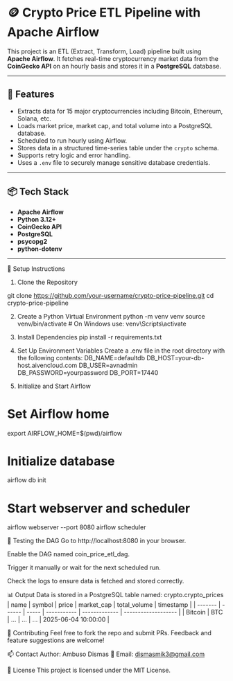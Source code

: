 # 🪙 Crypto Price ETL Pipeline with Apache Airflow

This project is an ETL (Extract, Transform, Load) pipeline built using **Apache Airflow**. It fetches real-time cryptocurrency market data from the **CoinGecko API** on an hourly basis and stores it in a **PostgreSQL** database.

---

## 📌 Features

- Extracts data for 15 major cryptocurrencies including Bitcoin, Ethereum, Solana, etc.
- Loads market price, market cap, and total volume into a PostgreSQL database.
- Scheduled to run hourly using Airflow.
- Stores data in a structured time-series table under the `crypto` schema.
- Supports retry logic and error handling.
- Uses a `.env` file to securely manage sensitive database credentials.

---

## 📦 Tech Stack

- **Apache Airflow**
- **Python 3.12+**
- **CoinGecko API**
- **PostgreSQL**
- **psycopg2**
- **python-dotenv**

---

🔧 Setup Instructions
1. Clone the Repository

git clone https://github.com/your-username/crypto-price-pipeline.git
cd crypto-price-pipeline

2. Create a Python Virtual Environment
python -m venv venv
source venv/bin/activate   # On Windows use: venv\Scripts\activate
3. Install Dependencies
pip install -r requirements.txt

4. Set Up Environment Variables
Create a .env file in the root directory with the following contents:
DB_NAME=defaultdb
DB_HOST=your-db-host.aivencloud.com
DB_USER=avnadmin
DB_PASSWORD=yourpassword
DB_PORT=17440

5. Initialize and Start Airflow
# Set Airflow home
export AIRFLOW_HOME=$(pwd)/airflow

# Initialize database
airflow db init

# Start webserver and scheduler
airflow webserver --port 8080
airflow scheduler

🧪 Testing the DAG
Go to http://localhost:8080 in your browser.

Enable the DAG named coin_price_etl_dag.

Trigger it manually or wait for the next scheduled run.

Check the logs to ensure data is fetched and stored correctly.

📊 Output
Data is stored in a PostgreSQL table named:
crypto.crypto_prices
| name    | symbol | price | market\_cap | total\_volume | timestamp           |
| ------- | ------ | ----- | ----------- | ------------- | ------------------- |
| Bitcoin | BTC    | ...   | ...         | ...           | 2025-06-04 10:00:00 |

🤝 Contributing
Feel free to fork the repo and submit PRs. Feedback and feature suggestions are welcome!

📫 Contact
Author: Ambuso Dismas
📧 Email: dismasmik3@gmail.com

📝 License
This project is licensed under the MIT License.


